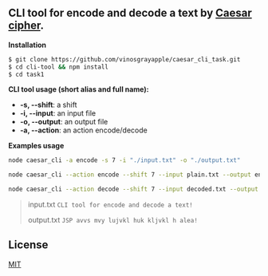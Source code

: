 ## CLI tool for encode and decode a text by [Caesar cipher](https://en.wikipedia.org/wiki/Caesar_cipher).

**Installation**

```bash
$ git clone https://github.com/vinosgrayapple/caesar_cli_task.git
$ cd cli-tool && npm install
$ cd task1
```

**CLI tool usage (short alias and full name):**

- **-s, --shift**: a shift
-  **-i, --input**: an input file
-  **-o, --output**: an output file
-  **-a, --action**: an action encode/decode

**Examples usage**

```bash
node caesar_cli -a encode -s 7 -i "./input.txt" -o "./output.txt"

node caesar_cli --action encode --shift 7 --input plain.txt --output encoded.txt

node caesar_cli --action decode --shift 7 --input decoded.txt --output plain.txt
```

> input.txt
> `CLI tool for encode and decode a text!`
>
> output.txt
> `JSP avvs mvy lujvkl huk kljvkl h alea!`


## License
[MIT](https://choosealicense.com/licenses/mit/)
